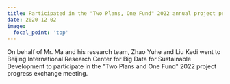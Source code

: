 ```yaml
---
title: Participated in the "Two Plans, One Fund" 2022 annual project progress exchange meeting
date: 2020-12-02
image:
  focal_point: 'top'
---
```


On behalf of Mr. Ma and his research team, Zhao Yuhe and Liu Kedi went to Beijing International Research Center for Big Data for Sustainable Development to participate in the "Two Plans and One Fund" 2022 project progress exchange meeting.
